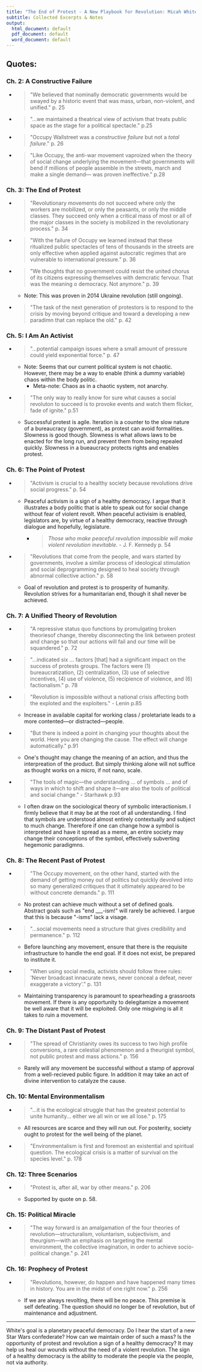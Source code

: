 ```yaml
---
title: "The End of Protest - A New Playbook for Revolution: Micah White "
subtitle: Collected Excerpts & Notes
output:
  html_document: default
  pdf_document: default
  word_document: default
---
```

## Quotes:
### Ch. 2: A Constructive Failure
 - > "We believed that nominally democratic governments would be swayed by a historic event that was mass, urban, non-violent, and unified." p. 25
 - > "...we maintained a theatrical view of activism that treats public space as the stage for a political spectacle." p.25
 - > "Occupy Wallstreet was a *constructive failure* but not a *total failure*." p. 26
 - > "Like Occupy, the anti-war movement vaproized when the theory of social change underlying the movement—that governments will bend if millions of people assemble in the streets, march and make a single demand— was proven ineffective." p.28

### Ch. 3: The End of Protest
 - > "Revolutionary movements do not succeed where only the workers are mobilized, or only the peasants, or only the middle classes. They succeed only when a critical mass of most or all of the major classes in the society is mobilized in the revolutionary process." p. 34
 - > "With the failure of Occupy we learned instead that these ritualized public spectacles of tens of thousands in the streets are only effective when applied against autocratic regimes that are vulnerable to international pressure." p. 36
 - > "We thoughts that no government could resist the united chorus of its citizens expressing themselves with demcratic fervour. That was the meaning o democracy. Not anymore." p. 39
   - Note: This was proven in 2014 Ukraine revolution (still ongoing).
 - > "The task of the next generation of protestors is to respond to the crisis by moving beyond critique and toward a developing a new paradimn that can replace the old." p. 42

### Ch. 5: I Am An Activist
 - > "...potential campaign issues where a small amount of pressure could yield exponential force." p. 47
   - Note: Seems that our current political system is not chaotic. However, there may be a way to enable (think a dummy variable) chaos within the body politic.
     - Meta-note: Chaos as in a chaotic system, not anarchy.

- > "The only way to really know for sure what causes a social revoluton to succeed is to provoke events and watch them flicker, fade of ignite." p.51

     - Successful protest is agile. Iteration is a counter to the slow nature of a bureaucracy (government), as protest can avoid formalities. Slowness is good though. Slowness is what allows laws to be enacted for the long run, and prevent them from being repealed quickly. Slowness in a bueaucracy protects rights and enables protest.

### Ch. 6: The Point of Protest

  - > "Activism is crucial to a healthy society because revolutions drive social progress." p. 54

    - Peaceful activism is a sign of a healthy democracy. I argue that it illustrates a body politic that is able to speak out for social change without fear of violent revolt. When peaceful activisim is enabled, legislators are, by virtue of a healthy democracy, reactive through dialogue and hopefully, legislature.
      - > *Those who make peaceful revolution impossible will make violent revolution inevitable.* - J. F. Kennedy p. 54

  - > "Revolutions that come from the people, and wars started by governments, involve a similar process of ideological stimulation and social deprogramming designed to heal society through abnormal collective action." p. 58

    - Goal of revolution and protest is to prosperity of humanity. Revolution strives for a humanitarian end, though it shall never be achieved.

### Ch. 7: A Unified Theory of Revolution

  - > "A repressive status quo functions by promulgating broken theoriesof change, thereby disconnecting the link between protest and change so that our actions will fail and our time will be squandered." p. 72
  - > "...indicated six ... factors [that] had a significant impact on the success of protests groups. The factors were (1) bureaucratization, (2) centralization, (3) use of selective incentives, (4) use of violence, (5) recipience of violence, and (6) factionalism." p. 78
  - > "Revolution is impossible without a national crisis affecting both the exploted and the exploiters." - Lenin p.85

    - Increase in available capital for working class / proletariate leads to a more contented—or distracted—people.

  - > "But there is indeed a point in changing your thoughts about the world. Here you are changing the cause. The effect will change automatically." p.91

      - One's thought may change the meaning of an action, and thus the interpreation of the product. But simply thinking alone will not suffice as thought works on a micro, if not nano, scale.

  - > "The tools of magic—the understanding ... of symbols ... and of ways in which to shift and shape it—are also the tools of political and social change." -  Starhawk p.93

    - I often draw on the sociological theory of symbolic interactionism. I firmly believe that it may be at the root of all understanding. I find that symbols are understood almost entirely contextually and subject to much change. Therefore if one can change how a symbol is interpreted and have it spread as a meme, an entire society may change their conceptions of the symbol, effectively subverting hegemonic paradigmns.

### Ch. 8: The Recent Past of Protest

  - > "The Occupy movement, on the other hand, started with the demand of getting money out of politics but quickly devolved into so many generalized critiques that it ultimately appeared to be without concrete demands." p. 111

    - No protest can achieve much without a set of defined goals. Abstract goals such as "end ___-ism!" will rarely be achieved. I argue that this is because "-isms" lack a visage.

  - > "...social movements need a structure that gives credibility and permanence." p. 112

    - Before launching any movement, ensure that there is the requisite infrastructure to handle the end goal. If it does not exist, be prepared to institute it.

  - > "When using social media, activists should follow three rules: 'Never broadcast innacurate news, never conceal a defeat, never exaggerate a victory'." p. 131

    - Maintaining transparency is paramount to spearheading a grassroots movement. If there is any opportunity to delegitamize a movement be well aware that it will be exploited. Only one misgiving is all it takes to ruin a movement.

### Ch. 9: The Distant Past of Protest
  - > "The spread of Christianity owes its success to two high profile conversions, a rare celestial phenomenon and a theurigist symbol, not public protest and mass actions." p. 156

    - Rarely will any movement be successful without a stamp of approval from a well-recieved public figure. In addition it may take an act of divine intervention to catalyze the cause.

### Ch. 10: Mental Environmentalism

  - > "...it is the ecological struggle that has the greatest potential to unite humanity... either we all win or we all lose." p. 175

    - All resources are scarce and they will run out. For posterity, society ought to protest for the well being of the planet.

  - > "Environmentalism is first and foremost an existential and spiritual question. The ecological crisis is a matter of survival on the species level." p. 178

### Ch. 12: Three Scenarios

  - > "Protest is, after all, war by other means." p. 206

    - Supported by quote on p. 58.

### Ch. 15: Political Miracle
  - > "The way forward is an amalgamation of the four theories of revolution—structuralism, voluntarism, subjectivism, and theurgism—with an emphasis on targeting the mental environment, the collective imagination, in order to achieve socio-political change." p. 241

### Ch. 16: Prophecy of Protest

  - > "Revolutions, however, do happen and have happened many times in history. You are in the midst of one right now." p. 256

    - If we are always revolting, there will be no peace. This premise is self defeating. The question should no longer be of revolution, but of maintenance and adjustment.

_________

White's goal is a planetary peaceful democracy. Do I hear the start of a new Star Wars confederate? How can we maintain order of such a mass? Is the opportunity of protest and revolution a sign of a healthy democracy? It may help us heal our wounds without the need of a violent revolution. The sign of a healthy democracy is the ability to moderate the people via the people, not via authority.
